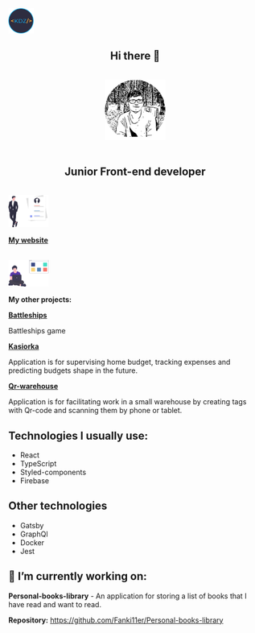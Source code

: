 <img src="https://github.com/Fanki11er/Fanki11er/raw/master/images/Logo.png" width="50px"/>

 <h2 align="center">Hi there 👋</h2>
 </br>
 <div align="center" ><img src="https://github.com/Fanki11er/Fanki11er/raw/master/images/Portrait.png" width="120px"/></div>
</br>

<h2 align="center" style="border-bottom: none">Junior Front-end developer</h2>
</br>

<div><img src="https://github.com/Fanki11er/Fanki11er/raw/master/images/Person.svg" width="80px"/></div> 
 
 [**My website**](https://dziedzic-about-me.firebaseapp.com/?utm_source=Github&utm_content=Readme)
 
 </br>

<div><img src="https://github.com/Fanki11er/Fanki11er/raw/master/images/Working-person.svg" width="80px"/></div> 
 
 **My other projects:**

 [**Battleships**](https://kdz-battleships.firebaseapp.com/)

Battleships game
</br>

[**Kasiorka**](https://kdz-kasiorka.firebaseapp.com/?utm_source=Github&utm_content=Readme)

Application is for supervising home budget, tracking expenses and predicting budgets shape in the future.
</br>

[**Qr-warehouse**](https://kdz-qr.firebaseapp.com/?utm_source=Github&utm_content=Readme)

Application is for facilitating work in a small warehouse by creating tags with Qr-code and scanning them by phone or tablet.
</br>

## Technologies I usually use:

- React
- TypeScript
- Styled-components
- Firebase

## Other technologies

- Gatsby
- GraphQl
- Docker
- Jest

## 🔭 I’m currently working on:

**Personal-books-library** - An application for storing a list of books that I have read and want to read.
</br>

**Repository:** https://github.com/Fanki11er/Personal-books-library

<!--
**Fanki11er/Fanki11er** is a ✨ _special_ ✨ repository because its `README.md` (this file) appears on your GitHub profile.

Here are some ideas to get you started:

- 🔭 I’m currently working on ...
- 🌱 I’m currently learning ...
- 👯 I’m looking to collaborate on ...
- 🤔 I’m looking for help with ...
- 💬 Ask me about ...
- 📫 How to reach me: ...
- 😄 Pronouns: ...
- ⚡ Fun fact: ...
-->
